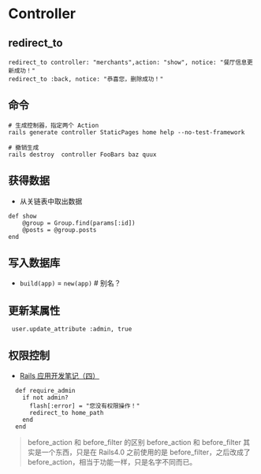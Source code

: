 # Controller

## redirect_to
```
redirect_to controller: "merchants",action: "show", notice: "餐厅信息更新成功！"
redirect_to :back, notice: "恭喜您，删除成功！"
```

## 命令
```
# 生成控制器，指定两个 Action
rails generate controller StaticPages home help --no-test-framework

# 撤销生成
rails destroy  controller FooBars baz quux
```

## 获得数据
- 从关链表中取出数据
```
def show
    @group = Group.find(params[:id])
    @posts = @group.posts
end
```

## 写入数据库
- `build(app)` = `new(app)` # 别名？


## 更新某属性
```
 user.update_attribute :admin, true
```

## 权限控制
- [Rails 应用开发笔记（四）](http://liuzxc.github.io/articles/rails-app-study-04/)

```
  def require_admin
    if not admin?
      flash[:error] = "您没有权限操作！"
      redirect_to home_path
    end
  end
```

> before_action 和 before_filter 的区别 before_action 和 before_filter 其实是一个东西，只是在 Rails4.0 之前使用的是 before_filter，之后改成了 before_action，相当于功能一样，只是名字不同而已。
